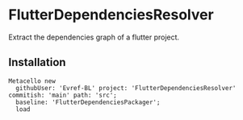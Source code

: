 # FlutterDependenciesResolver
Extract the dependencies graph of a flutter project. 
## Installation

```st
Metacello new
  githubUser: 'Evref-BL' project: 'FlutterDependenciesResolver' commitish: 'main' path: 'src';
  baseline: 'FlutterDependenciesPackager';
  load
```
